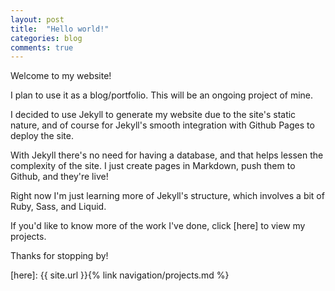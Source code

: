 ```yaml
---
layout: post
title:  "Hello world!"
categories: blog
comments: true
---
```


Welcome to my website!

I plan to use it as a blog/portfolio. This will be an ongoing project of mine.

I decided to use Jekyll to generate my website due to the site's static nature,
and of course for Jekyll's smooth integration with Github Pages to deploy the
site.

With Jekyll there's no need for having a database, and that helps lessen the
complexity of the site. I just
create pages in Markdown, push them to Github, and they're live!

Right now I'm just learning more of Jekyll's structure, which involves a bit of
Ruby, Sass, and Liquid.

If you'd like to know more of the work I've done,
click [here] to view my projects.

Thanks for stopping by!

[here]: {{ site.url }}{% link navigation/projects.md %}
